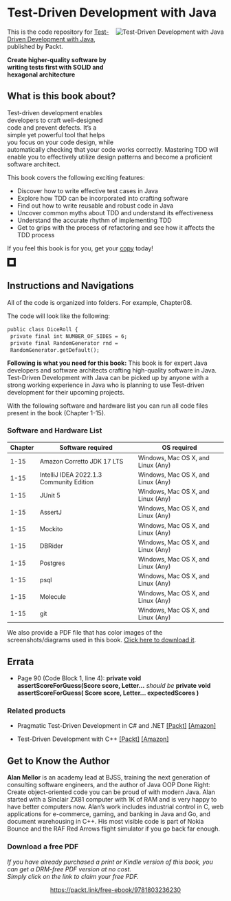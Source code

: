# Test-Driven Development with Java

<a href="https://www.amazon.com/Test-Driven-Development-Java-higher-quality-architecture/dp/180323623X/ref=tmm_pap_swatch_0?_encoding=UTF8&qid=&sr=&utm_source=github&utm_medium=repository&utm_campaign=9781804613900"><img src="https://m.media-amazon.com/images/W/WEBP_402378-T2/images/I/41q8JZy17PL._SX403_BO1,204,203,200_.jpg" alt="Test-Driven Development with Java" height="256px" align="right"></a>

This is the code repository for [Test-Driven Development with Java](https://www.amazon.com/Test-Driven-Development-Java-higher-quality-architecture/dp/180323623X/ref=tmm_pap_swatch_0?_encoding=UTF8&qid=&sr=&utm_source=github&utm_medium=repository&utm_campaign=9781804613900), published by Packt.

**Create higher-quality software by writing tests first with SOLID and hexagonal architecture**

## What is this book about?
Test-driven development enables developers to craft well-designed code and prevent defects. It’s a simple yet powerful tool that helps you focus on your code design, while automatically checking that your code works correctly. Mastering TDD will enable you to effectively utilize design patterns and become a proficient software architect.

This book covers the following exciting features:
* Discover how to write effective test cases in Java
* Explore how TDD can be incorporated into crafting software
* Find out how to write reusable and robust code in Java
* Uncover common myths about TDD and understand its effectiveness
* Understand the accurate rhythm of implementing TDD
* Get to grips with the process of refactoring and see how it affects the TDD process

If you feel this book is for you, get your [copy](https://www.amazon.com/dp/180323623X) today!

<a href="https://www.packtpub.com/?utm_source=github&utm_medium=banner&utm_campaign=GitHubBanner"><img src="https://raw.githubusercontent.com/PacktPublishing/GitHub/master/GitHub.png" 
alt="https://www.packtpub.com/" border="5" /></a>

## Instructions and Navigations
All of the code is organized into folders. For example, Chapter08.

The code will look like the following:
```
public class DiceRoll {
 private final int NUMBER_OF_SIDES = 6;
 private final RandomGenerator rnd =
 RandomGenerator.getDefault();
```

**Following is what you need for this book:**
This book is for expert Java developers and software architects crafting high-quality software in Java. Test-Driven Development with Java can be picked up by anyone with a strong working experience in Java who is planning to use Test-driven development for their upcoming projects.

With the following software and hardware list you can run all code files present in the book (Chapter 1-15).
### Software and Hardware List
| Chapter | Software required | OS required |
| -------- | ------------------------------------ | ----------------------------------- |
| 1-15 | Amazon Corretto JDK 17 LTS | Windows, Mac OS X, and Linux (Any) |
| 1-15 | IntelliJ IDEA 2022.1.3 Community Edition | Windows, Mac OS X, and Linux (Any) |
| 1-15 | JUnit 5 | Windows, Mac OS X, and Linux (Any) |
| 1-15 | AssertJ | Windows, Mac OS X, and Linux (Any) |
| 1-15 | Mockito | Windows, Mac OS X, and Linux (Any) |
| 1-15 | DBRider | Windows, Mac OS X, and Linux (Any) |
| 1-15 | Postgres | Windows, Mac OS X, and Linux (Any) |
| 1-15 | psql | Windows, Mac OS X, and Linux (Any) |
| 1-15 | Molecule | Windows, Mac OS X, and Linux (Any) |
| 1-15 | git | Windows, Mac OS X, and Linux (Any) |

We also provide a PDF file that has color images of the screenshots/diagrams used in this book. [Click here to download it](https://packt.link/kLcmS).

## Errata

* Page 90 (Code Block 1, line 4): **private void assertScoreForGuess(Score score, Letter…** _should be_ **private void assertScoreForGuess( Score score, Letter… expectedScores )**

### Related products
* Pragmatic Test-Driven Development in C# and .NET [[Packt]](https://www.packtpub.com/product/pragmatic-test-driven-development-in-c-and-net/9781803230191?utm_source=github&utm_medium=repository&utm_campaign=9781803230191) [[Amazon]](https://www.amazon.com/dp/1803230193)

* Test-Driven Development with C++ [[Packt]](https://www.packtpub.com/product/test-driven-development-with-c/9781803242002?utm_source=github&utm_medium=repository&utm_campaign=9781803242002) [[Amazon]](https://www.amazon.com/dp/1803242000)


## Get to Know the Author
**Alan Mellor**
is an academy lead at BJSS, training the next generation of consulting software engineers, and the author of Java OOP Done Right: Create object-oriented code you can be proud of with modern Java. Alan started with a Sinclair ZX81 computer with 1K of RAM and is very happy to have better computers now. Alan’s work includes industrial control in C, web applications for e-commerce, gaming, and banking in Java and Go, and document warehousing in C++. His most visible code is part of Nokia Bounce and the RAF Red Arrows flight simulator if you go back far enough.

### Download a free PDF

 <i>If you have already purchased a print or Kindle version of this book, you can get a DRM-free PDF version at no cost.<br>Simply click on the link to claim your free PDF.</i>
<p align="center"> <a href="https://packt.link/free-ebook/9781803236230">https://packt.link/free-ebook/9781803236230 </a> </p>

